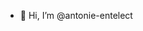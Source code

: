 - 👋 Hi, I’m @antonie-entelect

<!---
antonie-entelect/antonie-entelect is a ✨ special ✨ repository because its `README.md` (this file) appears on your GitHub profile.
You can click the Preview link to take a look at your changes.
--->
